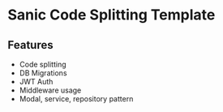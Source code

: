 # Sanic Code Splitting Template
## Features
* Code splitting
* DB Migrations
* JWT Auth
* Middleware usage
* Modal, service, repository pattern
